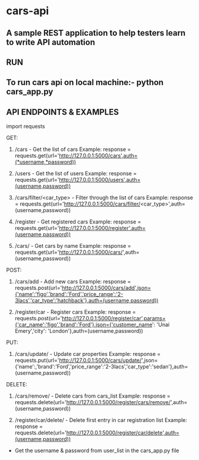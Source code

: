 # cars-api
A sample REST application to help testers learn to write API automation 
----
RUN
-----
To run cars api on local machine:- python cars_app.py
-------------------------
API ENDPOINTS & EXAMPLES
----------------------------
import requests

GET:
1. /cars                    - Get the list of cars
   Example: response = requests.get(url='http://127.0.0.1:5000/cars',auth=(*username,*password))

2. /users                   - Get the list of users
   Example: response = requests.get(url='http://127.0.0.1:5000/users',auth=(username,password))

3. /cars/filter/<car_type>  - Filter through the list of cars
   Example: response = requests.get(url='http://127.0.0.1:5000/cars/filter/<car_type>',auth=(username,password))

4. /register                - Get registered cars
   Example: response = requests.get(url='http://127.0.0.1:5000/register',auth=(username,password))

5. /cars/<name>             - Get cars by name
   Example: response = requests.get(url='http://127.0.0.1:5000/cars/<name>',auth=(username,password))

POST:
1. /cars/add                - Add new cars 
   Example: response = requests.post(url='http://127.0.0.1:5000/cars/add',json={'name':'figo','brand':'Ford','price_range':'2-3lacs','car_type':'hatchback'},auth=(username,password))

2. /register/car            - Register cars
   Example: response = requests.post(url='http://127.0.0.1:5000/register/car',params={'car_name':'figo','brand':'Ford'},json={'customer_name': 'Unai Emery','city': 'London'},auth=(username,password))

PUT:
1. /cars/update/<name>      - Update car properties 
   Example: response = requests.put(url='http://127.0.0.1:5000/cars/update/<name>',json={'name':<name>,'brand':'Ford','price_range':'2-3lacs','car_type':'sedan'},auth=(username,password))

DELETE:
1. /cars/remove/<name>      - Delete cars from cars_list 
   Example: response = requests.delete(url='http://127.0.0.1:5000/register/cars/remove/<name>',auth=(username,password))

2. /register/car/delete/     - Delete first entry in car registration list
   Example: response = requests.delete(url='http://127.0.0.1:5000/register/car/delete',auth=(username,password))

* Get the username & password from user_list in the cars_app.py file